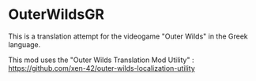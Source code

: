# OuterWildsGR

This is a translation attempt for the videogame "Outer Wilds" in the Greek language.

This mod uses the "Outer Wilds Translation Mod Utility" :
https://github.com/xen-42/outer-wilds-localization-utility
